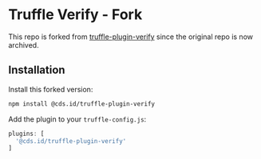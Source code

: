 # Truffle Verify - Fork

This repo is forked from [truffle-plugin-verify](https://github.com/tafonina/truffle-plugin-verify) since the original repo is now archived.

## Installation

Install this forked version:

```bash
npm install @cds.id/truffle-plugin-verify
```

Add the plugin to your `truffle-config.js`:

```javascript
plugins: [
  '@cds.id/truffle-plugin-verify'
]
```
